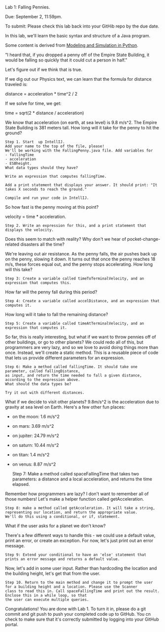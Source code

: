 Lab 1: Falling Pennies. 

Due: September 2, 11:59pm.

To submit: Please check this lab back into your GitHib repo by the due date. 

In this lab, we'll learn the basic syntax and structure of a Java program.

Some content is derived from [Modeling and Simulation in Python](https://greenteapress.com/modsimpy/ModSimPy3.pdf).


"I heard that, if you dropped a penny off of the Empire State Building, it would be falling so quickly that it could cut a person in half." 

Let's figure out if we think that is true.

If we dig out our Physics text, we can learn that the formula for distance traveled is:

distance = acceleration * time^2 / 2

If we solve for time, we get: 

time = sqrt(2 * distance / acceleration)

We know that acceleration (on earth, at sea level) is 9.8 m/s^2.
The Empire State Building is 381 meters tall.
How long will it take for the penny to hit the ground?

    Step 1. Start  up IntellIJ. 
    Add your name to the top of the file, please! 
    We'll be working with the FallingPenny.java file. Add variables for 
    - fallingTime 
    - acceleration
    - ESBheight.
    What data types should they have?
    
    Write an expression that computes fallingTime.

    Add a print statement that displays your answer. It should print: "It takes X seconds to reach the ground."
    
    Compile and run your code in IntellIJ.

So how fast is the penny moving at this point?

velocity = time * acceleration.

    Step 2. Write an expression for this, and a print statement that displays the velocity.

Does this seem to match with reality? Why don't we hear of pocket-change-related disasters all the time?

We're leaving out air resistance. As the penny falls, the air pushes back up on the penny, slowing it down.
It turns out that once the penny reaches 18 m/s, these forces equal out, and the penny stops accelerating.
How long will this take? 

    Step 3: Create a variable called timeToTerminalVelocity, and an expression that computes this.
    
How far will the penny fall during this period? 

    Step 4: Create a variable called accelDistance, and an expression that computes it.
    
How long will it take to fall the remaining distance? 

    Step 5: Create a variable called timeAtTerminalVelocity, and an expression that computes it.

So far, this is really interesting, but what if we want to throw pennies off of other buildings, or go to other planets?
We could redo all of this, but programmers are very lazy, and so we love to avoid doing things more than once.
Instead, we'll create a static method. This is a reusable piece of code that lets us provide different parameters for an expression.

    Step 6: Make a method called fallingTime. It should take one parameter, called fallingDistance, 
    as input, and return the time needed to fall a given distance, according to the expression above. 
    What should the data types be? 
    
    Try it out with different distances.

What if we decide to visit other planets? 9.8m/s^2 is the acceleration due to gravity at sea level on Earth. Here's a few other fun places:

- on the moon: 1.6 m/s^2
- on mars: 3.69 m/s^2
- on jupiter: 24.79 m/s^2
- on saturn: 10.44 m/s^2
- on titan: 1.4 m/s^2
- on venus: 8.87 m/s^2


    Step 7: Make a method called spaceFallingTime that takes two parameters: a distance and a local acceleration, and returns the time elapsed.

Remember how programmers are lazy? I don't want to remember all of those numbers! Let's make a helper function called getAcceleration. 
    
    Step 8: make a method called getAcceleration. It will take a string, representing our location, and return the appropriate value. 
    We'll do this using a conditional, or if, statement.
    
What if the user asks for a planet we don't know? 

There's a few different ways to handle this - we could use a default value, print an error, or create an exception. For now, let's just print out an error message.

    Step 9: Extend your conditional to have an 'else' statement that prints an error message and returns a default value.


Now, let's add in some user input. Rather than hardcoding the location and the building height, let's get that from the user.

    Step 10. Return to the main method and change it to prompt the user for a building height and a location. Please use the Scanner
    class to read this in. Call spaceFallingTime and print out the result. Enclose this in a while loop, so that
    the user can execute multiple queries.

Congratulations! You are done with Lab 1. To turn it in, please do a git commit and git push to push your completed code up to GitHub.
You cn check to make sure that it's correctly submitted by logging into your GitHub portal.
